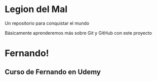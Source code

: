 # Legion del Mal
Un repositorio para conquistar el mundo

Básicamente aprenderemos más sobre Git y GitHub con este proyecto


# Fernando!


## Curso de Fernando en Udemy
